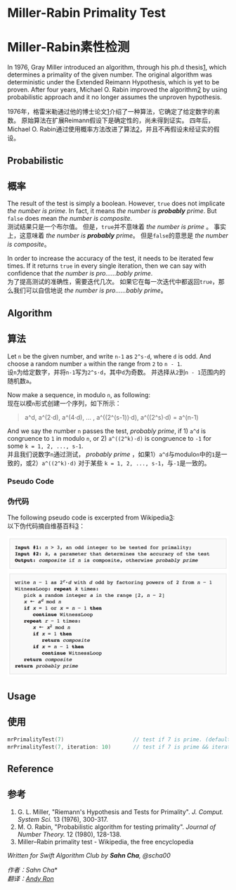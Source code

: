 # Miller-Rabin Primality Test
# Miller-Rabin素性检测

In 1976, Gray Miller introduced an algorithm, through his ph.d thesis[1], which determines a primality of the given number. The original algorithm was deterministic under the Extended Reimann Hypothesis, which is yet to be proven. After four years, Michael O. Rabin improved the algorithm[2] by using probabilistic approach and it no longer assumes the unproven hypothesis.

1976年，格雷米勒通过他的博士论文[1]介绍了一种算法，它确定了给定数字的素数。 原始算法在扩展Reimann假设下是确定性的，尚未得到证实。 四年后，Michael O. Rabin通过使用概率方法改进了算法[2]，并且不再假设未经证实的假设。

## Probabilistic
## 概率

The result of the test is simply a boolean. However, `true` does not implicate _the number is prime_. In fact, it means _the number is **probably** prime_. But `false` does mean _the number is composite_.  
测试结果只是一个布尔值。 但是，`true`并不意味着 _the number is prime_ 。 事实上，这意味着 _the number is **probably** prime_。 但是`false`的意思是 _the number is composite_。


In order to increase the accuracy of the test, it needs to be iterated few times. If it returns `true` in every single iteration, then we can say with confidence that _the number is pro......bably prime_.  
为了提高测试的准确性，需要迭代几次。 如果它在每一次迭代中都返回`true`，那么我们可以自信地说 _the number is pro......bably prime_。

## Algorithm
## 算法

Let `n` be the given number, and write `n-1` as `2^s·d`, where `d` is odd. And choose a random number `a` within the range from `2` to `n - 1`.  
设`n`为给定数字，并将`n-1`写为`2^s·d`，其中`d`为奇数。 并选择从`2`到`n - 1`范围内的随机数`a`。

Now make a sequence, in modulo `n`, as following:  
现在以模`n`形式创建一个序列，如下所示：

> a^d, a^(2·d), a^(4·d), ... , a^((2^(s-1))·d), a^((2^s)·d) = a^(n-1)

And we say the number `n` passes the test, _probably prime_, if 1) `a^d` is congruence to `1` in modulo `n`, or 2) `a^((2^k)·d)` is congruence to `-1` for some `k = 1, 2, ..., s-1`.  
并且我们说数字`n`通过测试， _probably prime_ ，如果1）`a^d`与modulo`n`中的`1`是一致的，或2）`a^((2^k)·d)` 对于某些 `k = 1, 2, ..., s-1`，与`-1`是一致的。

### Pseudo Code
### 伪代码

The following pseudo code is excerpted from Wikipedia[3]:  
以下伪代码摘自维基百科[3]：

![Image of Pseudocode](./Images/img_pseudo.png)

## Usage
## 使用

```swift
mrPrimalityTest(7)                      // test if 7 is prime. (default iteration = 1)
mrPrimalityTest(7, iteration: 10)       // test if 7 is prime && iterate 10 times.
```

## Reference
## 参考

1. G. L. Miller, "Riemann's Hypothesis and Tests for Primality". _J. Comput. System Sci._ 13 (1976), 300-317.
2. M. O. Rabin, "Probabilistic algorithm for testing primality". _Journal of Number Theory._ 12 (1980), 128-138.
3. Miller–Rabin primality test - Wikipedia, the free encyclopedia

_Written for Swift Algorithm Club by **Sahn Cha**, @scha00_

*作者：*Sahn Cha***  
*翻译：[Andy Ron](https://github.com/andyRon)*  

[1]: https://cs.uwaterloo.ca/research/tr/1975/CS-75-27.pdf
[2]: http://www.sciencedirect.com/science/article/pii/0022314X80900840
[3]: https://en.wikipedia.org/wiki/Miller–Rabin_primality_test
